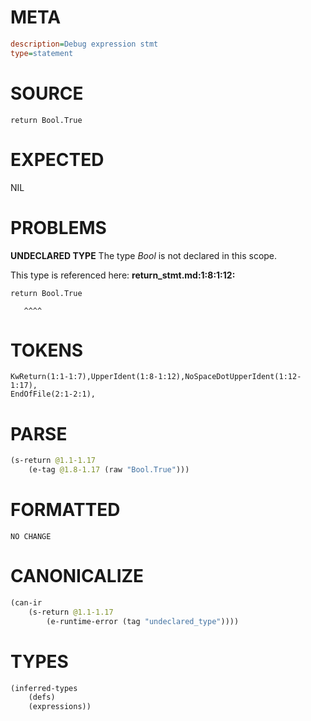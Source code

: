 # META
~~~ini
description=Debug expression stmt
type=statement
~~~
# SOURCE
~~~roc
return Bool.True
~~~
# EXPECTED
NIL
# PROBLEMS
**UNDECLARED TYPE**
The type _Bool_ is not declared in this scope.

This type is referenced here:
**return_stmt.md:1:8:1:12:**
```roc
return Bool.True
```
       ^^^^


# TOKENS
~~~zig
KwReturn(1:1-1:7),UpperIdent(1:8-1:12),NoSpaceDotUpperIdent(1:12-1:17),
EndOfFile(2:1-2:1),
~~~
# PARSE
~~~clojure
(s-return @1.1-1.17
	(e-tag @1.8-1.17 (raw "Bool.True")))
~~~
# FORMATTED
~~~roc
NO CHANGE
~~~
# CANONICALIZE
~~~clojure
(can-ir
	(s-return @1.1-1.17
		(e-runtime-error (tag "undeclared_type"))))
~~~
# TYPES
~~~clojure
(inferred-types
	(defs)
	(expressions))
~~~
